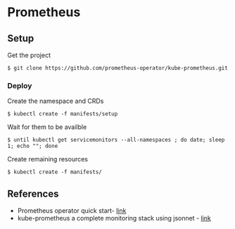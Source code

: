 # Prometheus

## Setup
Get the project
```
$ git clone https://github.com/prometheus-operator/kube-prometheus.git
```
### Deploy
Create the namespace and CRDs
```
$ kubectl create -f manifests/setup
```
Wait for them to be availble
```
$ until kubectl get servicemonitors --all-namespaces ; do date; sleep 1; echo ""; done
```
Create remaining resources
```
$ kubectl create -f manifests/
```

## References
- Prometheus operator quick start- [link](https://prometheus-operator.dev/docs/prologue/quick-start/)
- kube-prometheus a complete monitoring stack using jsonnet - [link](https://elastisys.com/kube-prometheus-a-complete-monitoring-stack-using-jsonnet/)
